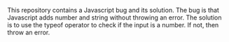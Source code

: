 This repository contains a Javascript bug and its solution. The bug is that Javascript adds number and string without throwing an error. The solution is to use the typeof operator to check if the input is a number. If not, then throw an error.